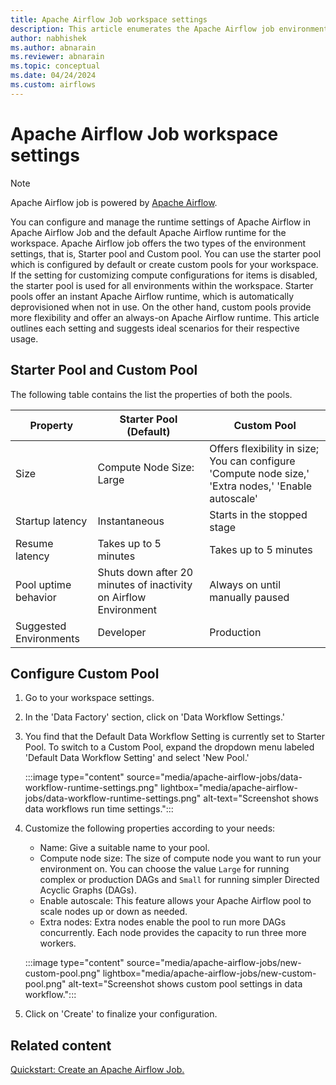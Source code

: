 ```yaml
---
title: Apache Airflow Job workspace settings
description: This article enumerates the Apache Airflow job environment run-time configurations.
author: nabhishek
ms.author: abnarain
ms.reviewer: abnarain
ms.topic: conceptual
ms.date: 04/24/2024
ms.custom: airflows
---
```


# Apache Airflow Job workspace settings

> [!NOTE]
> Apache Airflow job is powered by [Apache Airflow](https://airflow.apache.org/).

You can configure and manage the runtime settings of Apache Airflow in Apache Airflow Job and the default Apache Airflow runtime for the workspace. Apache Airflow job offers the two types of the environment settings, that is, Starter pool and Custom pool. You can use the starter pool which is configured by default or create custom pools for your workspace. If the setting for customizing compute configurations for items is disabled, the starter pool is used for all environments within the workspace. Starter pools offer an instant Apache Airflow runtime, which is automatically deprovisioned when not in use. On the other hand, custom pools provide more flexibility and offer an always-on Apache Airflow runtime. This article outlines each setting and suggests ideal scenarios for their respective usage.

## Starter Pool and Custom Pool

The following table contains the list the properties of both the pools.

| Property               | Starter Pool (Default)                                           | Custom Pool                                                                                          |
| ---------------------- | ---------------------------------------------------------------- | ---------------------------------------------------------------------------------------------------- |
| Size                   | Compute Node Size: Large                                         | Offers flexibility in size; You can configure 'Compute node size,' 'Extra nodes,' 'Enable autoscale' |
| Startup latency        | Instantaneous                                                    | Starts in the stopped stage                                                                          |
| Resume latency         | Takes up to 5 minutes                                            | Takes up to 5 minutes                                                                                |
| Pool uptime behavior   | Shuts down after 20 minutes of inactivity on Airflow Environment | Always on until manually paused                                                                      |
| Suggested Environments | Developer                                                        | Production                                                                                           |

## Configure Custom Pool

1. Go to your workspace settings.
2. In the 'Data Factory' section, click on 'Data Workflow Settings.'
3. You find that the Default Data Workflow Setting is currently set to Starter Pool. To switch to a Custom Pool, expand the dropdown menu labeled 'Default Data Workflow Setting' and select 'New Pool.'

   :::image type="content" source="media/apache-airflow-jobs/data-workflow-runtime-settings.png" lightbox="media/apache-airflow-jobs/data-workflow-runtime-settings.png" alt-text="Screenshot shows data workflows run time settings.":::

4. Customize the following properties according to your needs:

   - Name: Give a suitable name to your pool.
   - Compute node size: The size of compute node you want to run your environment on. You can choose the value `Large` for running complex or production DAGs and `Small` for running simpler Directed Acyclic Graphs (DAGs).
   - Enable autoscale: This feature allows your Apache Airflow pool to scale nodes up or down as needed.
   - Extra nodes: Extra nodes enable the pool to run more DAGs concurrently. Each node provides the capacity to run three more workers.

   :::image type="content" source="media/apache-airflow-jobs/new-custom-pool.png" lightbox="media/apache-airflow-jobs/new-custom-pool.png" alt-text="Screenshot shows custom pool settings in data workflow.":::

5. Click on 'Create' to finalize your configuration.

## Related content

[Quickstart: Create an Apache Airflow Job.](../data-factory/create-apache-airflow-jobs.md)
